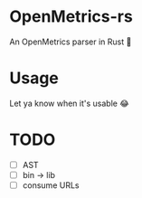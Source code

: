 # OpenMetrics-rs

An OpenMetrics parser in Rust 🦀

# Usage

Let ya know when it's usable 😂

# TODO
- [ ] AST
- [ ] bin -> lib
- [ ] consume URLs
